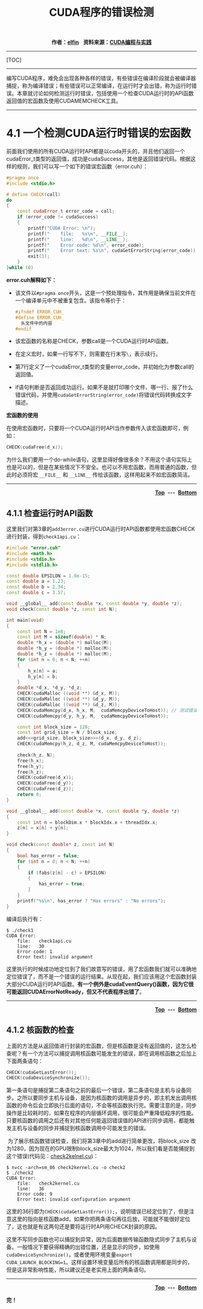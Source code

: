 <p>
    <center><h1>CUDA程序的错误检测</h1></center>
	<br />
    <p name="top" id="top" align="center">
        <b>作者：</b><b><a href="https://www.cnblogs.com/dan-baishucaizi/">elfin</a></b>&nbsp;&nbsp;
        <b>资料来源：<a href="">CUDA编程与实践</a></b>
	</p>
</p>

---

[TOC]

---

​	编写CUDA程序，难免会出现各种各样的错误，有些错误在编译阶段就会被编译器捕捉，称为编译错误；有些错误可以正常编译，在运行时才会出错，称为运行时错误。本章就讨论如何检测运行时错误，包括使用一个检查CUDA运行时的API函数返回值的宏函数及使用CUDAMEMCHECK工具。

---

# 4.1 一个检测CUDA运行时错误的宏函数

​	前面我们使用的所有CUDA运行时API都是以cuda开头的，并且他们返回一个cudaError_t类型的返回值，成功是cudaSuccess，其他是返回错误代码。根据这样的规则，我们可以写一个如下的错误宏函数（error.cuh）：

```c++
#pragma once
#include <stdio.h>

# define CHECK(call)                                                                                                                \
do                                                                                                                                                     \
{                                                                                                                                                         \
    const cudaError_t error_code = call;                                                                            \
    if (error_code != cudaSuccess)                                                                                        \
    {                                                                                                                                                     \
        printf("CUDA Error: \n");                                                                                                \
        printf("    file:   %s\n", __FILE__);                                                                                \
        printf("    line:   %d\n", __LINE__);                                                                             \
        printf("    Error code: %d\n", error_code);                                                              \
        printf("    Error text: %s\n", cudaGetErrorString(error_code));                      \
        exit(1);                                                                                                                                    \
    }                                                                                                                                                     \
}while (0)
```

**error.cuh解释如下：**

* 该文件以`#pragma once`开头，这是一个预处理指令，其作用是确保当前文件在一个编译单元中不被重复包含。该指令等价于：

  ```c++
  #ifndef ERROR_CUH_
  #define ERROR_CUH_
  	头文件中的内容
  #endif
  ```

* 该宏函数的名称是CHECK，参数call是一个CUDA运行时API函数。

* 在定义宏时，如果一行写不下，则需要在行末写`\`，表示续行。

* 第7行定义了一个cudaError_t类型的变量error_code，并初始化为参数call的返回值。

* if语句判断是否返回成功运行。如果不是就打印哪个文件、哪一行、报了什么错误代码，并使用`cudaGetErrorString(error_code)`将错误代码转换成文字描述。



**宏函数的使用**

在使用宏函数时，只要将一个CUDA运行时API当作参数传入该宏函数即可，例如：

```c++
CHECK(cudaFree(d_x));
```



为什么我们要用一个do-while语句，这里显得好像很多余？不用这个语句实际上也是可以的，但是在某些情况下不安全。也可以不用宏函数，而用普通的函数，但此时必须将宏 `__FILE__` 和 `__LINE__` 传给该函数，这样用起来不如宏函数简洁。

---

<p align="right">
    <b><a href="#top">Top</a></b>
	&nbsp;<b>---</b>&nbsp;
	<b><a href="#bottom">Bottom</a></b>
</p>

## 4.1.1 检查运行时API函数

​	这里我们对第3章的`add3error.cu`进行CUDA运行时API函数都使用宏函数CHECK进行封装，得到`check1api.cu`：

```c++
#include "error.cuh"
#include <math.h>
#include <stdio.h>
#include <stdlib.h>

const double EPSILON = 1.0e-15;
const double a = 1.23;
const double b = 2.34;
const double c = 3.57;

void __global__ add(const double *x, const double *y, double *z);
void check(const double *z, const int N);

int main(void)
{
	const int N = 1e8;
	const int M = sizeof(double) * N;
	double *h_x = (double *) malloc(M);
	double *h_y = (double *) malloc(M);
	double *h_z = (double *) malloc(M);
	for (int n = 0; n < N; ++n)
	{
		h_x[n] = a;
		h_y[n] = b;
	}
	double *d_x, *d_y, *d_z;
	CHECK(cudaMalloc ((void **) &d_x, M));
	CHECK(cudaMalloc ((void **) &d_y, M));
	CHECK(cudaMalloc ((void **) &d_z, M));
	CHECK(cudaMemcpy(d_x, h_x, M,  cudaMemcpyDeviceToHost)); // 测试错误的传输方向
	CHECK(cudaMemcpy(d_y, h_y, M,  cudaMemcpyDeviceToHost));

	const int block_size = 128;
	const int grid_size = N / block_size;
	add<<<grid_size, block_size>>>(d_x, d_y, d_z);
	CHECK(cudaMemcpy(h_z, d_z, M, cudaMemcpyDeviceToHost));
	
	check(h_z, N);
	free(h_x);
	free(h_y);
	free(h_z);
	CHECK(cudaFree(d_x));
	CHECK(cudaFree(d_y));
	CHECK(cudaFree(d_z));
	return 0;
}

void __global__ add(const double *x, const double *y, double *z)
{
	const int n = blockDim.x * blockIdx.x + threadIdx.x;
	z[n] = x[n] + y[n];
}

void check(const double* z, const int N)
{
	bool has_error = false;
	for (int n = 0; n < N; ++n)
	{
		if (fabs(z[n] - c) > EPSILON)
		{
			has_error = true;
		}
	}
	printf("%s\n", has_error ? "Has errors" : "No errors");
}
```

编译后执行有：

```shell
$ ./check1 
CUDA Error: 
    file:   check1api.cu
    line:   30
    Error code: 1
    Error text: invalid argument
```

这里执行的时候成功地定位到了我们故意写的错误，用了宏函数我们就可以准确地定位错误了，而不是一个错误的运行结果。从现在起，我们应该用这个宏函数封装大部分CUDA运行时API函数。**有一个例外是cudaEventQuery()函数，因为它很可能返回CUDAErrorNotReady，但又不代表程序出错了**。

---

<p align="right">
    <b><a href="#top">Top</a></b>
	&nbsp;<b>---</b>&nbsp;
	<b><a href="#bottom">Bottom</a></b>
</p>

## 4.1.2 核函数的检查

​	上面的方法是从返回值进行封装的宏函数，但是核函数是没有返回值的，这怎么检查呢？有一个方法可以捕捉调用核函数可能发生的错误，即在调用核函数之后加上下面两条语句：

```c++
CHECK(cudaGetLastError());
CHECK(cudaDeviceSynchronize());
```

​	第一条语句是捕捉第二条语句之前的最后一个错误，第二条语句是主机与设备同步。之所以要同步主机与设备，是因为核函数的调用是异步的，即主机发出调用核函数的命令后会立即执行后面的语句，不会等核函数执行完。需要注意的是，同步操作是比较耗时的，如果在程序的内层循环调用，很可能会严重降低程序的性能。只要核函数的调用之后还有对其他任何能返回错误值的API进行同步调用，都能触发主机与设备的同步并捕捉到核函数调用中可能发生的错误。

​	为了展示核函数错误检查，我们将第3章中的add进行简单更改，将block_size 改为1280，因为现在的GPU限制block_size最大为1024，所以我们看是否能捕捉到这个错误(代码见：[check2kelnel.cu](../CUDA文件/Chapter04/check2kelnel.cu))：

```shell
$ nvcc -arch=sm_86 check2kernel.cu -o check2
$ ./check2
CUDA Error: 
    file:   check2kernel.cu
    line:   36
    Error code: 9
    Error text: invalid configuration argument
```

​	这里的36行即为`CHECK(cudaGetLastError());`，说明错误已经定位到了，但是注意这里的指向是核函数add，如果你把两条语句再往后放，可能就不能很好定位了，这也就是有这两句还是要将运行时API用CHECK封装的原因。

这里不写同步函数也可以捕捉到异常，因为后面数据传输函数隐式同步了主机与设备。一般情况下要获得精确的出错位置，还是显示的同步，如使用`cudaDeviceSynchronize()`，或者使用环境变量`export CUDA_LAUNCH_BLOCKING=1`。这样设置环境变量后所有的核函数调用都是同步的，但是这非常影响性能，所以建议还是老实用上面的两条语句。















---

<p align="right">
    <b><a href="#top">Top</a></b>
	&nbsp;<b>---</b>&nbsp;
	<b><a href="#bottom">Bottom</a></b>
</p>

<p name="bottom" id="bottom">
    <b>完！</b>
</p>